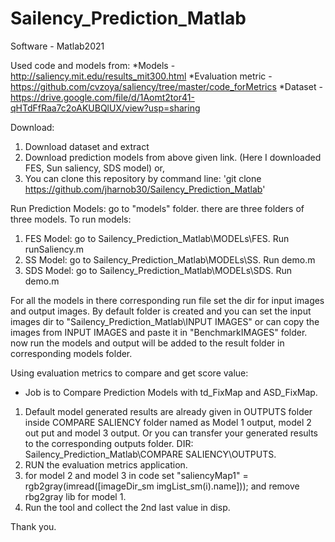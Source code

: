 # Sailency_Prediction_Matlab
Software - Matlab2021

Used code and models from:
*Models -  http://saliency.mit.edu/results_mit300.html
*Evaluation metric - https://github.com/cvzoya/saliency/tree/master/code_forMetrics
*Dataset - https://drive.google.com/file/d/1Aomt2tor41-qHTdFfRaa7c2oAKUBQlUX/view?usp=sharing

Download:
1. Download dataset and extract
2. Download prediction models from above given link. (Here I downloaded FES, Sun saliency, SDS model)
or, 
3. You can clone this repository by command line: 
   'git clone https://github.com/jharnob30/Sailency_Prediction_Matlab' 

Run Prediction Models:
go to "models" folder. there are three folders of three models. To run models:
1. FES Model: go to Sailency_Prediction_Matlab\MODELs\FES. Run runSaliency.m
2. SS Model: go to Sailency_Prediction_Matlab\MODELs\SS. Run demo.m
3. SDS Model: go to Sailency_Prediction_Matlab\MODELs\SDS. Run demo.m

For all the models in there corresponding run file set the dir for input images and output images. By default folder is created and you can set the input images dir to "Sailency_Prediction_Matlab\INPUT IMAGES" or can copy the images from INPUT IMAGES and paste it in "BenchmarkIMAGES" folder. now run the models and output will be added to the result folder in corresponding models folder.

Using evaluation metrics to compare and get score value:
- Job is to Compare Prediction Models with td_FixMap and ASD_FixMap. 
1. Default model generated results are already given in OUTPUTS folder inside COMPARE SALIENCY folder named as Model 1 output, model 2 out put and model 3 output. Or you can transfer your generated results to the corresponding outputs folder. DIR: Sailency_Prediction_Matlab\COMPARE SALIENCY\OUTPUTS. 
2. RUN the evaluation metrics application. 
3. for model 2 and model 3 in code set "saliencyMap1" = rgb2gray(imread([imageDir_sm imgList_sm(i).name])); and remove rbg2gray lib for model 1.
4. Run the tool and collect the 2nd last value in disp. 

Thank you.


